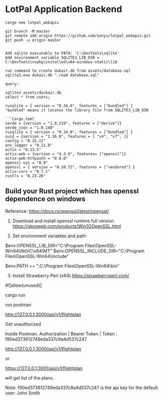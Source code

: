 # LotPal Application Backend

```
cargo new lotpal_webapis

git branch -M master
git remote add origin https://github.com/yonyu/lotpal_webapis.git
git push -u origin master


Add sqlite executable to PATH: 'C:\DevTools\sqlite'
Add environment variable SQLITE3_LIB_DIR = C:\DevTools\vcpkg\installed\x64-windows-static\lib

run command to create dukair.db from assets/database.sql
sqlite3.exe dukair.db ".read database.sql"

query:

sqlite3 assets/duckair.db
select * from users;

rusqlite = { version = "0.34.0", features = ["bundled"] }
"bundled" means it locates the library file from SQLITE3_LIB_DIR

```Cargo.toml
serde = {version = "1.0.219", features = ["derive"]}
serde_json = "1.0.140"
rusqlite = { version = "0.34.0", features = ["bundled"] }
uuid = {version = "1.16.0", features = [ "v4", "v7", ]}
config = "0.15.11"
env_logger = "0.11.8"
actix = "0.13.5"
actix-web = {version = "4.3.0", features= ["openssl"]}
actix-web-httpauth = "0.8.0"
openssl-sys = "0.9"
openssl = { version = "0.10.72", features = ["vendored"] }
actix-cors = "0.7.1"
rustls = "0.23.26"
```

## Build your Rust project which has openssl dependence on windows

Reference: https://docs.rs/openssl/latest/openssl/

1) Download and install openssl runtime full version
https://slproweb.com/products/Win32OpenSSL.html

2) Set environment variables and path:

$env:OPENSSL_LIB_DIR="C:\Program Files\OpenSSL-Win64\lib\VC\x64\MT"
$env:OPENSSL_INCLUDE_DIR="C:\Program Files\OpenSSL-Win64\include"

$env:PATH += ";C:\Program Files\OpenSSL-Win64\bin"

3) Install Strawberry Perl (x64)
https://strawberryperl.com/



#![allow(unused)]

cargo run

run postman

http://127.0.0.1:3000/api/v1/flightplan

Get unauthorized

Inside Postman, Authorization | Bearer Token | Token : f90ed373612749eda337c9a4d537c247

http://127.0.0.1:3000/api/v1/flightplan

or

https://127.0.0.1:3001/api/v1/flightplan

will get list of the plans.

Note: f90ed373612749eda337c9a4d537c247 is the api key for the default user: John Smith